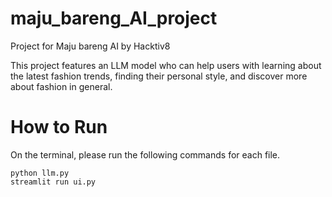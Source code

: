 # maju_bareng_AI_project
Project for Maju bareng AI by Hacktiv8

This project features an LLM model who can help users with learning about the latest fashion trends, finding their personal style, and discover more about fashion in general.

# How to Run
On the terminal, please run the following commands for each file.
```
python llm.py 
streamlit run ui.py
```
